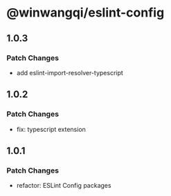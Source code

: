 # @winwangqi/eslint-config

## 1.0.3

### Patch Changes

- add eslint-import-resolver-typescript

## 1.0.2

### Patch Changes

- fix: typescript extension

## 1.0.1

### Patch Changes

- refactor: ESLint Config packages
